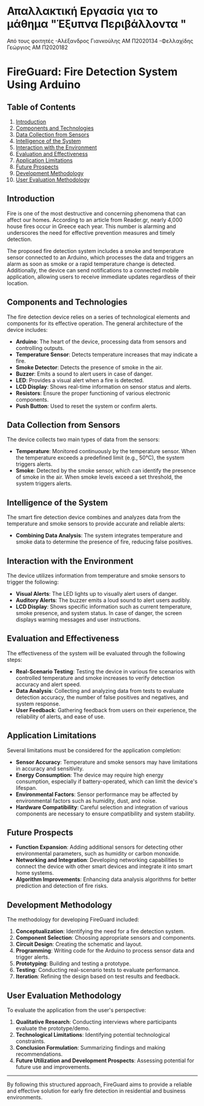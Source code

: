 # Απαλλακτική Εργασία για το μάθημα "Έξυπνα Περιβάλλοντα "
Από τους φοιτητές 
-Αλέξανδρος Γιανκούλης ΑΜ Π2020134
-Φελλαχίδης Γεώργιος ΑΜ Π2020182 

# FireGuard: Fire Detection System Using Arduino

## Table of Contents
1. [Introduction](#introduction)
2. [Components and Technologies](#components-and-technologies)
3. [Data Collection from Sensors](#data-collection-from-sensors)
4. [Intelligence of the System](#intelligence-of-the-system)
5. [Interaction with the Environment](#interaction-with-the-environment)
6. [Evaluation and Effectiveness](#evaluation-and-effectiveness)
7. [Application Limitations](#application-limitations)
8. [Future Prospects](#future-prospects)
9. [Development Methodology](#development-methodology)
10. [User Evaluation Methodology](#user-evaluation-methodology)

## Introduction
Fire is one of the most destructive and concerning phenomena that can affect our homes. According to an article from Reader.gr, nearly 4,000 house fires occur in Greece each year. This number is alarming and underscores the need for effective prevention measures and timely detection.

The proposed fire detection system includes a smoke and temperature sensor connected to an Arduino, which processes the data and triggers an alarm as soon as smoke or a rapid temperature change is detected. Additionally, the device can send notifications to a connected mobile application, allowing users to receive immediate updates regardless of their location.

## Components and Technologies
The fire detection device relies on a series of technological elements and components for its effective operation. The general architecture of the device includes:
- **Arduino**: The heart of the device, processing data from sensors and controlling outputs.
- **Temperature Sensor**: Detects temperature increases that may indicate a fire.
- **Smoke Detector**: Detects the presence of smoke in the air.
- **Buzzer**: Emits a sound to alert users in case of danger.
- **LED**: Provides a visual alert when a fire is detected.
- **LCD Display**: Shows real-time information on sensor status and alerts.
- **Resistors**: Ensure the proper functioning of various electronic components.
- **Push Button**: Used to reset the system or confirm alerts.

## Data Collection from Sensors
The device collects two main types of data from the sensors:
- **Temperature**: Monitored continuously by the temperature sensor. When the temperature exceeds a predefined limit (e.g., 50°C), the system triggers alerts.
- **Smoke**: Detected by the smoke sensor, which can identify the presence of smoke in the air. When smoke levels exceed a set threshold, the system triggers alerts.

## Intelligence of the System
The smart fire detection device combines and analyzes data from the temperature and smoke sensors to provide accurate and reliable alerts:
- **Combining Data Analysis**: The system integrates temperature and smoke data to determine the presence of fire, reducing false positives.

## Interaction with the Environment
The device utilizes information from temperature and smoke sensors to trigger the following:
- **Visual Alerts**: The LED lights up to visually alert users of danger.
- **Auditory Alerts**: The buzzer emits a loud sound to alert users audibly.
- **LCD Display**: Shows specific information such as current temperature, smoke presence, and system status. In case of danger, the screen displays warning messages and user instructions.

## Evaluation and Effectiveness
The effectiveness of the system will be evaluated through the following steps:
- **Real-Scenario Testing**: Testing the device in various fire scenarios with controlled temperature and smoke increases to verify detection accuracy and alert speed.
- **Data Analysis**: Collecting and analyzing data from tests to evaluate detection accuracy, the number of false positives and negatives, and system response.
- **User Feedback**: Gathering feedback from users on their experience, the reliability of alerts, and ease of use.

## Application Limitations
Several limitations must be considered for the application completion:
- **Sensor Accuracy**: Temperature and smoke sensors may have limitations in accuracy and sensitivity.
- **Energy Consumption**: The device may require high energy consumption, especially if battery-operated, which can limit the device's lifespan.
- **Environmental Factors**: Sensor performance may be affected by environmental factors such as humidity, dust, and noise.
- **Hardware Compatibility**: Careful selection and integration of various components are necessary to ensure compatibility and system stability.

## Future Prospects
- **Function Expansion**: Adding additional sensors for detecting other environmental parameters, such as humidity or carbon monoxide.
- **Networking and Integration**: Developing networking capabilities to connect the device with other smart devices and integrate it into smart home systems.
- **Algorithm Improvements**: Enhancing data analysis algorithms for better prediction and detection of fire risks.

## Development Methodology
The methodology for developing FireGuard included:
1. **Conceptualization**: Identifying the need for a fire detection system.
2. **Component Selection**: Choosing appropriate sensors and components.
3. **Circuit Design**: Creating the schematic and layout.
4. **Programming**: Writing code for the Arduino to process sensor data and trigger alerts.
5. **Prototyping**: Building and testing a prototype.
6. **Testing**: Conducting real-scenario tests to evaluate performance.
7. **Iteration**: Refining the design based on test results and feedback.

## User Evaluation Methodology
To evaluate the application from the user's perspective:
1. **Qualitative Research**: Conducting interviews where participants evaluate the prototype/demo.
2. **Technological Limitations**: Identifying potential technological constraints.
3. **Conclusion Formulation**: Summarizing findings and making recommendations.
4. **Future Utilization and Development Prospects**: Assessing potential for future use and improvements.

---

By following this structured approach, FireGuard aims to provide a reliable and effective solution for early fire detection in residential and business environments.
